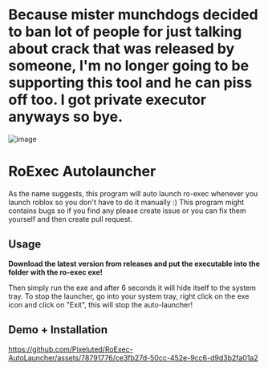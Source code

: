 # Because mister munchdogs decided to ban lot of people for just talking about crack that was released by someone, I'm no longer going to be supporting this tool and he can piss off too. I got private executor anyways so bye.
![image](https://github.com/Pixeluted/RoExec-AutoLauncher/assets/78791776/6de7f790-3e3f-4029-b8c0-496d0aaca223)

# RoExec Autolauncher
As the name suggests, this program will auto launch ro-exec whenever you launch roblox so you don't have to do it manually :)
This program might contains bugs so if you find any please create issue or you can fix them yourself and then create pull request.

## Usage
**Download the latest version from releases and put the executable into the folder with the ro-exec exe!**

Then simply run the exe and after 6 seconds it will hide itself to the system tray.
To stop the launcher, go into your system tray, right click on the exe icon and click on "Exit", this will stop the auto-launcher!

## Demo + Installation
https://github.com/Pixeluted/RoExec-AutoLauncher/assets/78791776/ce3fb27d-50cc-452e-9cc6-d9d3b2fa01a2
